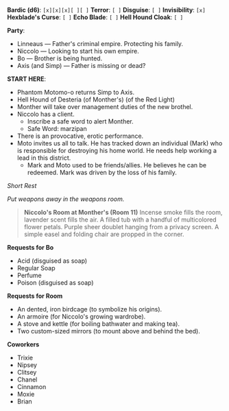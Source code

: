 **Bardic (d6)**: `[x][x][x][ ][ ]`
**Terror**: `[ ]`
**Disguise**: `[ ]`
**Invisibility**: `[x]`
**Hexblade's Curse**: `[ ]`
**Echo Blade**: `[ ]`
**Hell Hound Cloak**: `[ ]`

**Party**:
- Linneaus — Father's criminal empire. Protecting his family.
- Niccolo — Looking to start his own empire.
- Bo — Brother is being hunted.
- Axis (and Simp) — Father is missing or dead?

**START HERE**: 

- Phantom Motomo-o returns Simp to Axis.
- Hell Hound of Desteria (of Monther's) (of the Red Light)
- Monther will take over management duties of the new brothel.
- Niccolo has a client.
	- Inscribe a safe word to alert Monther.
	- Safe Word: marzipan
- There is an provocative, erotic performance.
- Moto invites us all to talk. He has tracked down an individual (Mark) who is responsible for destroying his home world. He needs help working a lead in this district.
	- Mark and Moto used to be friends/allies. He believes he can be redeemed. Mark was driven by the loss of his family.

*Short Rest*

*Put weapons away in the weapons room.*

> **Niccolo's Room at Monther's (Room 11)**
> Incense smoke fills the room, lavender scent fills the air. A filled tub with a handful of multicolored flower petals. Purple sheer doublet hanging from a privacy screen. A simple easel and folding chair are propped in the corner.

**Requests for Bo**
- Acid (disguised as soap)
- Regular Soap
- Perfume
- Poison (disguised as soap)

**Requests for Room**
- An dented, iron birdcage (to symbolize his origins).
- An armoire (for Niccolo's growing wardrobe).
- A stove and kettle (for boiling bathwater and making tea).
- Two custom-sized mirrors (to mount above and behind the bed).

**Coworkers**
- Trixie
- Nipsey
- Clitsey
- Chanel
- Cinnamon
- Moxie
- Brian